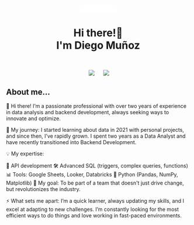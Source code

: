 <p align="center">
 <img src = "./img/logo.png" width = 100> 
 <h1 align="center">Hi there!👋 <br>I'm Diego Muñoz</h1>
 
</p>
<br>
<p align='center'>
&nbsp;&nbsp;&nbsp;&nbsp;
  <a href="https://www.linkedin.com/in/diego-alejandro-mu%C3%B1oz-camayo-b217911b7/"><img src="https://img.shields.io/badge/linkedin-%230077B5.svg?&style=for-the-badge&logo=linkedin&logoColor=white" /></a>&nbsp;&nbsp;&nbsp;
  &nbsp;
  <a href="https://platzi.com/p/diego51alejo1/"><img src="https://img.shields.io/badge/Platzi-98CA3F.svg?&style=for-the-badge&logo=platzi&logoColor=white" /></a>&nbsp;&nbsp;&nbsp;&nbsp;

 
<h2> About me...</h2>

<p align="left">
 👋 Hi there! I’m a passionate professional with over two years of experience in data analysis and backend development, always seeking ways to innovate and optimize.

🌱 My journey: I started learning about data in 2021 with personal projects, and since then, I’ve rapidly grown. I spent two years as a Data Analyst and have recently transitioned into Backend Development.

💡 My expertise:

🔗 API development
🛠️ Advanced SQL (triggers, complex queries, functions)
📊 Tools: Google Sheets, Looker, Databricks
🐍 Python (Pandas, NumPy, Matplotlib)
🎯 My goal: To be part of a team that doesn't just drive change, but revolutionizes the industry.

⚡ What sets me apart: I’m a quick learner, always updating my skills, and I excel at adapting to new challenges. I’m constantly looking for the most efficient ways to do things and love working in fast-paced environments.</p>
